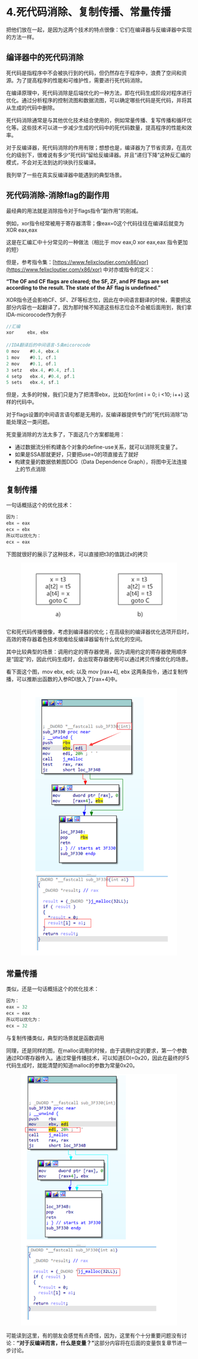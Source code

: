 # 4.死代码消除、复制传播、常量传播

把他们放在一起，是因为这两个技术的特点很像：它们在编译器与反编译器中实现的方法一样。



## 编译器中的死代码消除

死代码是指程序中不会被执行到的代码，但仍然存在于程序中，浪费了空间和资源。为了提高程序的性能和可维护性，需要进行死代码消除。

在编译原理中，死代码消除是后端优化的一种方法，即在代码生成阶段对程序进行优化。通过分析程序的控制流图和数据流图，可以确定哪些代码是死代码，并将其从生成的代码中删除。

死代码消除通常是与其他优化技术结合使用的，例如常量传播、复写传播和循环优化等。这些技术可以进一步减少生成的代码中的死代码数量，提高程序的性能和效率。

对于反编译器，死代码消除的作用有限；想想也是，编译器为了节省资源，在高优化的级别下，很难说有多少“死代码”留给反编译器。并且“递归下降”这种反汇编的模式，不会对无法到达的块执行反编译。

我列举了一些在真实反编译器中能遇到的典型场景。

## 死代码消除-消除flag的副作用

最经典的用法就是消除指令对于flags指令”副作用”的削减。

例如，xor指令经常被用于寄存器清零；像eax=0这个代码往往在编译后就变为XOR eax,eax

这是在汇编汇中十分常见的一种做法（相比于 mov eax,0 xor eax,eax 指令更加的短）

但是，参考指令集：[https://www.felixcloutier.com/x86/xor](https://www.felixcloutier.com/x86/xor) 中对亦或指令的定义：

**“The OF and CF flags are cleared; the SF, ZF, and PF flags are set according to the result. The state of the AF flag is undefined.”**

XOR指令还会影响CF、SF、ZF等标志位，因此在中间语言翻译的时候，需要把这部分内容也一起翻译了，因为那时候不知道这些标志位会不会被后面用到，我们拿IDA-micorocode作为例子

```c
//汇编
xor     ebx, ebx

//IDA翻译后的中间语言-5条micorocode
0 mov    #0.4, ebx.4  
1 mov    #0.1, cf.1  
2 mov    #0.1, of.1  
3 setz   ebx.4, #0.4, zf.1  
4 setp   ebx.4, #0.4, pf.1 
5 sets   ebx.4, sf.1 
```

但是，太多的时候，我们只是为了把清零ebx，比如在for(int i = 0; i <10; i++) 这样的代码中。

对于flags设置的中间语言语句都是无用的，反编译器提供专门的”死代码消除”功能处理这一类问题。

死变量消除的方法太多了，下面这几个方案都能用：

* 通过数据流分析构建各个对象的define-use关系，就可以消除死变量了。
* 如果是SSA那就更好，只要把use=0的项直接去了就好
* 构建变量的数据依赖图DDG（Data Dependence Graph），将图中无法连接上的节点消除

## 复制传播

一句话概括这个的优化技术：

```jsx
因为：
ebx = eax
ecx = ebx
所以可以优化为：
ecx = eax 
```

下图就很好的展示了这种技术，可以直接把t3的值跳过x的拷贝

<figure><img src="../.gitbook/assets/image (36).png" alt=""><figcaption></figcaption></figure>

它和死代码传播很像，考虑到编译器的优化；在高级别的编译器优化选项开启时，高效的寄存器着色技术很难给反编译器留有什么优化的空间。

其中比较典型的场景：调用约定的寄存器使用，因为调用约定的寄存器使用顺序是“固定”的，因此代码生成时，会出现寄存器使用可以通过拷贝传播优化的场景。

看下面这个图，mov ebx, edi; 以及 mov \[rax+4], ebx 这两条指令，通过复制传播，可以推断出函数的入参RDI放入了\[rax+4]中。

<figure><img src="../.gitbook/assets/image (37).png" alt=""><figcaption></figcaption></figure>

## 常量传播

类似，还是一句话概括这个的优化技术：

```jsx
因为：
eax = 32
ecx = eax
所以可以优化为：
ecx = 32
```

与复制传播类似，典型的场景就是函数调用

同理，还是同样的图，在malloc调用的时候，由于调用约定的要求，第一个参数通过RDI寄存器传入。通过常量传播技术，可以知道EDI=0x20，因此在最终的F5代码生成时，就能清楚的知道malloc的参数为常量0x20。

<figure><img src="../.gitbook/assets/image (38).png" alt=""><figcaption></figcaption></figure>

可能读到这里，有的朋友会感觉有点奇怪，因为，这里有个十分重要问题没有讨论：**“对于反编译而言，什么是变量？”**&#x8FD9;部分内容将在后面的变量恢复章节进一步讨论。
